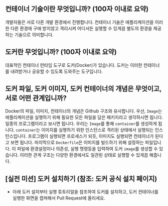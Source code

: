 ## 컨테이너 기술이란 무엇입니까? (100자 이내로 요약)
개발자들은 서로 다른 개발 환경에서 진행합니다. 컨테이너 기술은 애플리케이션을 이러한 다른 환경에 구애 받지않고 격리시켜 어디서든 실행할 수 있게끔 별도의 환경을 제공하는 기술으르 의미합니다.

## 도커란 무엇입니까? (100자 이내로 요약)
대표적인 컨테이너 런타임 도구로 도커(Docker)가 있습니다. 도커는 이러한 컨테이너를 내려받거나 공유할 수 있도록 도와주는 도구입니다. 

## 도커 파일, 도커 이미지, 도커 컨테이너의 개념은 무엇이고, 서로 어떤 관계입니까?
Docker의 파일, 이미지, 컨테이너의 개념은 Github 구조와 유사합니다. 우선, `Image`는 애플리케이션을 실행하기 위해 필요한 모든 파일을 담은 패키지라고 생각하시면 됩니다. 일종의 프로그램이라고 보시면 됩니다. 우리는 `Image`를 통해 `container`를 생성하게 됩니다. `container`는 이미지를 실행하기 위한 인스턴스로 격리된 상태에서 실행되는 인스턴스입니다. 프로그램이 실행되면 프로세스가 되듯, 이미지도 실행되면 컨테이너가 된다고 보면 됩니다. 마지막으로 `Dockerfile`은 이미지를 빌드하기 위해 설정하는 파일입니다. 이 파일에 환경설정이나 의존성, 실행 명령등을 입력하여 도커 `image`를 생성할 수 있습니다. 이러한 관계 구조는 다양한 환경에서도 일관된 상태로 실행할 수 있게끔 해줍니다. 

## [실전 미션] 도커 설치하기 (참조: 도커 공식 설치 페이지)
- 아래 도커 설치부터 실행 튜토리얼을 참조하여 도커를 설치하고, 도커 컨테이너를 실행한 화면을 캡쳐해서 Pull Request에 올리세요.

